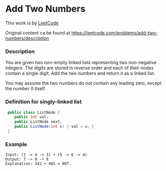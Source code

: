 # Add Two Numbers
This work is by [LeetCode](https://leetcode.com/)

Original content ca be found at https://leetcode.com/problems/add-two-numbers/description

### Description
You are given two non-empty linked lists representing two non-negative integers. The digits are stored in reverse order and each of their nodes contain a single digit. Add the two numbers and return it as a linked list.

You may assume the two numbers do not contain any leading zero, except the number 0 itself.

### Definition for singly-linked list
``` CS
 public class ListNode {
    public int val;
    public ListNode next;
    public ListNode(int x) { val = x; }
 }
```
### Example

    Input: (2 -> 4 -> 3) + (5 -> 6 -> 4)
    Output: 7 -> 0 -> 8
    Explanation: 342 + 465 = 807.